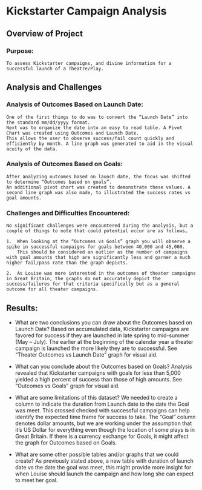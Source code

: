 # Kickstarter Campaign Analysis

## Overview of Project

### Purpose: 
	To assess Kickstarter campaigns, and divine information for a successful launch of a Theatre/Play.

## Analysis and Challenges

### Analysis of Outcomes Based on Launch Date:
	One of the first things to do was to convert the “Launch Date” into the standard mm/dd/yyyy format. 
	Next was to organize the date into an easy to read table. A Pivot Chart was created using Outcomes and Launch Date. 
	This allows the user to observe success/fail count quickly and efficiently by month. A line graph was generated to aid in the visual acuity of the data. 

### Analysis of Outcomes Based on Goals:
	After analyzing outcomes based on launch date, the focus was shifted to determine “Outcomes based on goals”. 
	An additional pivot chart was created to demonstrate these values. A second line graph was also made, to illustrated the success rates vs goal amounts. 

### Challenges and Difficulties Encountered:
	No significant challenges were encountered during the analysis, but a couple of things to note that could potential occur are as follows… 
	
	1.	When looking at the “Outcomes vs Goals” graph you will observe a spike in successful campaigns for goals between 40,000 and 45,000. 
		This should be considered an outlier as the number of campaigns with goal amounts that high are significantly less and garner a much higher fail/pass rate than the graph depicts. 
	
	2.	As Louise was more interested in the outcomes of theater campaigns in Great Britain, the graphs do not accurately depict the success/failures for that criteria specifically but as a general outcome for all theater campaigns.  

## Results:
- What are two conclusions you can draw about the Outcomes based on Launch Date?
	Based on accumulated data, Kickstarter campaigns are favored for success if they are launched in late spring to mid-summer (May – July).
	The earlier at the beginning of the calendar year a theater campaign is launched the more likely they are to successful. 
	See “Theater Outcomes vs Launch Date” graph for visual aid.

- What can you conclude about the Outcomes based on Goals?
	Analysis revealed that Kickstarter campaigns with goals for less than 5,000 yielded a high percent of success than those of high amounts. 
	See “Outcomes vs Goals” graph for visual aid. 


- What are some limitations of this dataset?
	We needed to create a column to indicate the duration from Launch date to the date the Goal was meet. 
	This crossed checked with successful campaigns can help identify the expected time frame for success to take. 
	The “Goal” column denotes dollar amounts, but we are working under the assumption that it’s US Dollar for everything even though the location of some plays is in Great Britain. 
	If there is a currency exchange for Goals, it might affect the graph for Outcomes based on Goals. 

- What are some other possible tables and/or graphs that we could create?
	As previously stated above, a new table with duration of launch date vs the date the goal was meet, this might provide more insight for when Louise should launch the campaign and how long she can expect to meet her goal.
